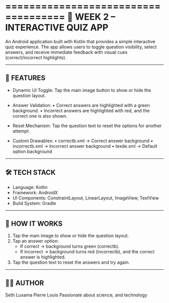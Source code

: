 ====================================
📱 WEEK 2 – INTERACTIVE QUIZ APP
====================================

An Android application built with Kotlin that provides a simple interactive quiz experience. 
The app allows users to toggle question visibility, select answers, and receive immediate 
feedback with visual cues (correct/incorrect highlights).

------------------------------------
🚀 FEATURES
------------------------------------
- Dynamic UI Toggle:
  Tap the main image button to show or hide the question layout.

- Answer Validation:
  • Correct answers are highlighted with a green background.
  • Incorrect answers are highlighted with red, and the correct one is also shown.

- Reset Mechanism:
  Tap the question text to reset the options for another attempt.

- Custom Drawables:
  • correctb.xml   -> Correct answer background
  • incorrectb.xml -> Incorrect answer background
  • texde.xml      -> Default option background

------------------------------------
🛠️ TECH STACK
------------------------------------
- Language: Kotlin
- Framework: AndroidX
- UI Components: ConstraintLayout, LinearLayout, ImageView, TextView
- Build System: Gradle

------------------------------------
📖 HOW IT WORKS
------------------------------------
1. Tap the main image to show or hide the question layout.
2. Tap an answer option:
   - If correct → background turns green (correctb).
   - If incorrect → background turns red (incorrectb), and the correct answer is highlighted.
3. Tap the question text to reset the answers and try again.

------------------------------------
🧑‍💻 AUTHOR
------------------------------------
Seth Luxama Pierre Louis
Passionate about science, and technology

